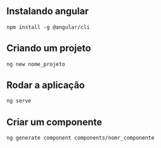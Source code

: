 ## Instalando angular

    npm install -g @angular/cli

## Criando um projeto

    ng new nome_projeto

## Rodar a aplicação

    ng serve

## Criar um componente

    ng generate component components/nomr_componente
